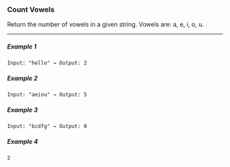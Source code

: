 ### Count Vowels

Return the number of vowels in a given string. Vowels are: a, e, i, o, u.

---

##### Example 1
```
Input: "hello" → Output: 2

```

##### Example 2
```
Input: "aeiou" → Output: 5
```

##### Example 3
```
Input: "bcdfg" → Output: 0
```

##### Example 4
```
2

```